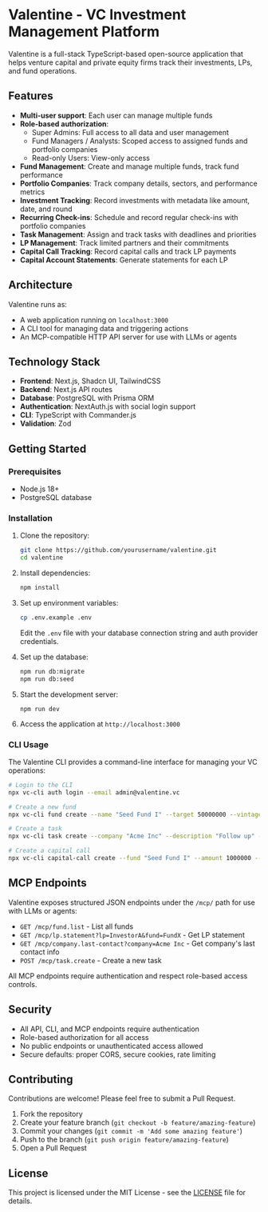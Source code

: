 # Valentine - VC Investment Management Platform

Valentine is a full-stack TypeScript-based open-source application that helps venture capital and private equity firms track their investments, LPs, and fund operations.

## Features

- **Multi-user support**: Each user can manage multiple funds
- **Role-based authorization**:
  - Super Admins: Full access to all data and user management
  - Fund Managers / Analysts: Scoped access to assigned funds and portfolio companies
  - Read-only Users: View-only access
- **Fund Management**: Create and manage multiple funds, track fund performance
- **Portfolio Companies**: Track company details, sectors, and performance metrics
- **Investment Tracking**: Record investments with metadata like amount, date, and round
- **Recurring Check-ins**: Schedule and record regular check-ins with portfolio companies
- **Task Management**: Assign and track tasks with deadlines and priorities
- **LP Management**: Track limited partners and their commitments
- **Capital Call Tracking**: Record capital calls and track LP payments
- **Capital Account Statements**: Generate statements for each LP

## Architecture

Valentine runs as:
- A web application running on `localhost:3000`
- A CLI tool for managing data and triggering actions
- An MCP-compatible HTTP API server for use with LLMs or agents

## Technology Stack

- **Frontend**: Next.js, Shadcn UI, TailwindCSS
- **Backend**: Next.js API routes
- **Database**: PostgreSQL with Prisma ORM
- **Authentication**: NextAuth.js with social login support
- **CLI**: TypeScript with Commander.js
- **Validation**: Zod

## Getting Started

### Prerequisites

- Node.js 18+
- PostgreSQL database

### Installation

1. Clone the repository:
   ```bash
   git clone https://github.com/yourusername/valentine.git
   cd valentine
   ```

2. Install dependencies:
   ```bash
   npm install
   ```

3. Set up environment variables:
   ```bash
   cp .env.example .env
   ```
   Edit the `.env` file with your database connection string and auth provider credentials.

4. Set up the database:
   ```bash
   npm run db:migrate
   npm run db:seed
   ```

5. Start the development server:
   ```bashI got
   npm run dev
   ```

6. Access the application at `http://localhost:3000`

### CLI Usage

The Valentine CLI provides a command-line interface for managing your VC operations:

```bash
# Login to the CLI
npx vc-cli auth login --email admin@valentine.vc

# Create a new fund
npx vc-cli fund create --name "Seed Fund I" --target 50000000 --vintage 2025

# Create a task
npx vc-cli task create --company "Acme Inc" --description "Follow up" --due "2025-04-15"

# Create a capital call
npx vc-cli capital-call create --fund "Seed Fund I" --amount 1000000 --due "2025-04-15"
```

## MCP Endpoints

Valentine exposes structured JSON endpoints under the `/mcp/` path for use with LLMs or agents:

- `GET /mcp/fund.list` - List all funds
- `GET /mcp/lp.statement?lp=InvestorA&fund=FundX` - Get LP statement
- `GET /mcp/company.last-contact?company=Acme Inc` - Get company's last contact info
- `POST /mcp/task.create` - Create a new task

All MCP endpoints require authentication and respect role-based access controls.

## Security

- All API, CLI, and MCP endpoints require authentication
- Role-based authorization for all access
- No public endpoints or unauthenticated access allowed
- Secure defaults: proper CORS, secure cookies, rate limiting

## Contributing

Contributions are welcome! Please feel free to submit a Pull Request.

1. Fork the repository
2. Create your feature branch (`git checkout -b feature/amazing-feature`)
3. Commit your changes (`git commit -m 'Add some amazing feature'`)
4. Push to the branch (`git push origin feature/amazing-feature`)
5. Open a Pull Request

## License

This project is licensed under the MIT License - see the [LICENSE](LICENSE) file for details.
